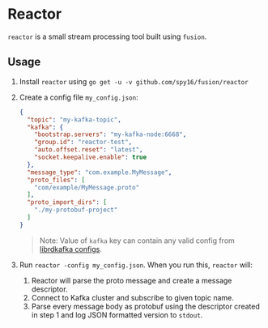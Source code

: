 # Reactor

`reactor` is a small stream processing tool built using `fusion`.

## Usage

1. Install `reactor` using `go get -u -v github.com/spy16/fusion/reactor`
2. Create a config file `my_config.json`:

    ```json
    {
      "topic": "my-kafka-topic",
      "kafka": {
        "bootstrap.servers": "my-kafka-node:6668",
        "group.id": "reactor-test",
        "auto.offset.reset": "latest",
        "socket.keepalive.enable": true
      },
      "message_type": "com.example.MyMessage",
      "proto_files": [
        "com/example/MyMessage.proto"
      ],
      "proto_import_dirs": [
        "./my-protobuf-project"
      ]
    }
    ```
   
   > Note: Value of `kafka` key can contain any valid config
   from [librdkafka configs](https://github.com/edenhill/librdkafka/blob/master/CONFIGURATION.md).

3. Run `reactor -config my_config.json`. When you run this, `reactor` will:

    1. Reactor will parse the proto message and create a message descriptor.
    2. Connect to Kafka cluster and subscribe to given topic name.
    3. Parse every message body as protobuf using the descriptor created in step 1 and log JSON formatted version
       to `stdout`.
